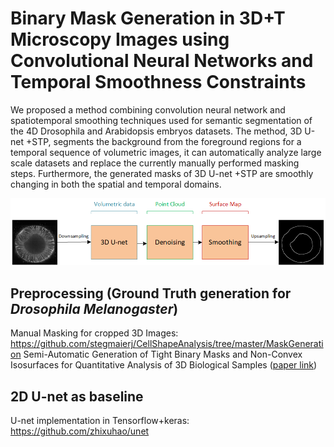 # Binary Mask Generation in 3D+T Microscopy Images using Convolutional Neural Networks and Temporal Smoothness Constraints

We proposed a method combining convolution neural network and spatiotemporal smoothing techniques used for semantic segmentation of the 4D Drosophila and Arabidopsis embryos datasets. The method, 3D U-net +STP, segments the background from the foreground regions for a temporal sequence of volumetric images, it can automatically analyze large scale datasets and replace the currently manually performed masking steps. Furthermore, the generated masks of 3D U-net +STP are smoothly changing in both the spatial and temporal domains.

![3D U-net + STP (spatiotemporal postprocessing)](https://github.com/yingc123/MasterThesis/blob/master/3dunet_smoothing.png)


## Preprocessing (Ground Truth generation for *Drosophila Melanogaster*)
Manual Masking for cropped 3D Images: https://github.com/stegmaierj/CellShapeAnalysis/tree/master/MaskGeneration
Semi-Automatic Generation of Tight Binary Masks and Non-Convex Isosurfaces for Quantitative Analysis of 3D Biological Samples ([paper link](https://arxiv.org/abs/2001.11469))

## 2D U-net as baseline
U-net implementation in Tensorflow+keras: https://github.com/zhixuhao/unet
<!---![U-net](https://github.com/yingc123/MasterThesis/blob/master/2D/u-net-architecture.png)

<img src="https://github.com/yingc123/MasterThesis/blob/master/2D/u-net-architecture.png" width="200">

## 3D U-net
Code is partly developed on the basis of the preliminary work by Dennis Eschweiler ([paper link](https://ieeexplore.ieee.org/document/8759242))
![3D U-net](https://github.com/yingc123/MasterThesis/blob/master/3D/3dunet.png)

## Smoothing
Idea was based on the idea Surface of Interest ([paper link](https://www.nature.com/articles/nmeth.3648/))

